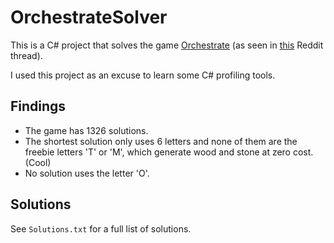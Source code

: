 # OrchestrateSolver
This is a C# project that solves the game [Orchestrate](https://gamesforcrows.itch.io/orchestrate) (as seen in [this](https://www.reddit.com/r/proceduralgeneration/comments/n5fb3i/we_made_a_game_purely_in_p5js_orchestrate_is_a/) Reddit thread).

I used this project as an excuse to learn some C# profiling tools.

## Findings
- The game has 1326 solutions.
- The shortest solution only uses 6 letters and none of them are the freebie letters 'T' or 'M', which generate wood and stone at zero cost. (Cool)
- No solution uses the letter 'O'.

## Solutions
See `Solutions.txt` for a full list of solutions.